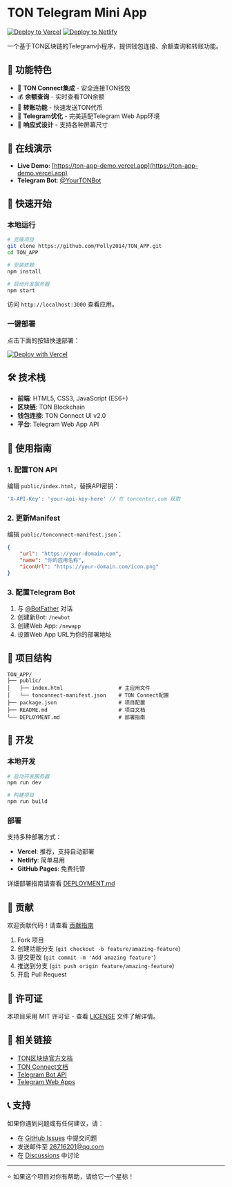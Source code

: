 # TON Telegram Mini App

[![Deploy to Vercel](https://vercel.com/button)](https://vercel.com/new/clone?repository-url=https://github.com/Polly2014/TON_APP)
[![Deploy to Netlify](https://www.netlify.com/img/deploy/button.svg)](https://app.netlify.com/start/deploy?repository=https://github.com/Polly2014/TON_APP)

一个基于TON区块链的Telegram小程序，提供钱包连接、余额查询和转账功能。

## 🌟 功能特色

- 🔗 **TON Connect集成** - 安全连接TON钱包
- 💰 **余额查询** - 实时查看TON余额  
- 💸 **转账功能** - 快速发送TON代币
- 📱 **Telegram优化** - 完美适配Telegram Web App环境
- 🎨 **响应式设计** - 支持各种屏幕尺寸

## 🚀 在线演示

- **Live Demo**: [https://ton-app-demo.vercel.app](https://ton-app-demo.vercel.app)
- **Telegram Bot**: [@YourTONBot](https://t.me/YourTONBot)

## 📱 快速开始

### 本地运行

```bash
# 克隆项目
git clone https://github.com/Polly2014/TON_APP.git
cd TON_APP

# 安装依赖
npm install

# 启动开发服务器
npm start
```

访问 `http://localhost:3000` 查看应用。

### 一键部署

点击下面的按钮快速部署：

[![Deploy with Vercel](https://vercel.com/button)](https://vercel.com/new/clone?repository-url=https://github.com/Polly2014/TON_APP)

## 🛠️ 技术栈

- **前端**: HTML5, CSS3, JavaScript (ES6+)
- **区块链**: TON Blockchain
- **钱包连接**: TON Connect UI v2.0
- **平台**: Telegram Web App API

## 📖 使用指南

### 1. 配置TON API

编辑 `public/index.html`，替换API密钥：

```javascript
'X-API-Key': 'your-api-key-here' // 在 toncenter.com 获取
```

### 2. 更新Manifest

编辑 `public/tonconnect-manifest.json`：

```json
{
    "url": "https://your-domain.com",
    "name": "你的应用名称",
    "iconUrl": "https://your-domain.com/icon.png"
}
```

### 3. 配置Telegram Bot

1. 与 [@BotFather](https://t.me/botfather) 对话
2. 创建新Bot: `/newbot`
3. 创建Web App: `/newapp`
4. 设置Web App URL为你的部署地址

## 📂 项目结构

```
TON_APP/
├── public/
│   ├── index.html                  # 主应用文件
│   └── tonconnect-manifest.json    # TON Connect配置
├── package.json                    # 项目配置
├── README.md                       # 项目文档
└── DEPLOYMENT.md                   # 部署指南
```

## 🔧 开发

### 本地开发

```bash
# 启动开发服务器
npm run dev

# 构建项目
npm run build
```

### 部署

支持多种部署方式：

- **Vercel**: 推荐，支持自动部署
- **Netlify**: 简单易用
- **GitHub Pages**: 免费托管

详细部署指南请查看 [DEPLOYMENT.md](DEPLOYMENT.md)

## 🤝 贡献

欢迎贡献代码！请查看 [贡献指南](CONTRIBUTING.md)

1. Fork 项目
2. 创建功能分支 (`git checkout -b feature/amazing-feature`)
3. 提交更改 (`git commit -m 'Add amazing feature'`)
4. 推送到分支 (`git push origin feature/amazing-feature`)
5. 开启 Pull Request

## 📄 许可证

本项目采用 MIT 许可证 - 查看 [LICENSE](LICENSE) 文件了解详情。

## 🔗 相关链接

- [TON区块链官方文档](https://ton.org/docs/)
- [TON Connect文档](https://docs.ton.org/develop/dapps/ton-connect/)
- [Telegram Bot API](https://core.telegram.org/bots/api)
- [Telegram Web Apps](https://core.telegram.org/bots/webapps)

## 📞 支持

如果你遇到问题或有任何建议，请：

- 在 [GitHub Issues](https://github.com/Polly2014/TON_APP/issues) 中提交问题
- 发送邮件至 26716201@qq.com
- 在 [Discussions](https://github.com/Polly2014/TON_APP/discussions) 中讨论

---

⭐ 如果这个项目对你有帮助，请给它一个星标！
